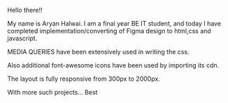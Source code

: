 Hello there!!

My name is Aryan Halwai. I am a final year BE IT student, and today I have completed implementation/converting
of Figma design to html,css and javascript.

MEDIA QUERIES  have been extensively used in writing the css.

Also additional font-awesome icons have been used by importing its cdn.

The layout is fully responsive from 300px to 2000px.

With more such projects...
Best

